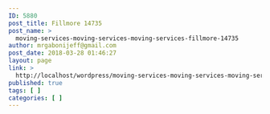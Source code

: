 ```yaml
---
ID: 5880
post_title: Fillmore 14735
post_name: >
  moving-services-moving-services-moving-services-fillmore-14735
author: mrgabonijeff@gmail.com
post_date: 2018-03-28 01:46:27
layout: page
link: >
  http://localhost/wordpress/moving-services-moving-services-moving-services-fillmore-14735/
published: true
tags: [ ]
categories: [ ]
---
```

